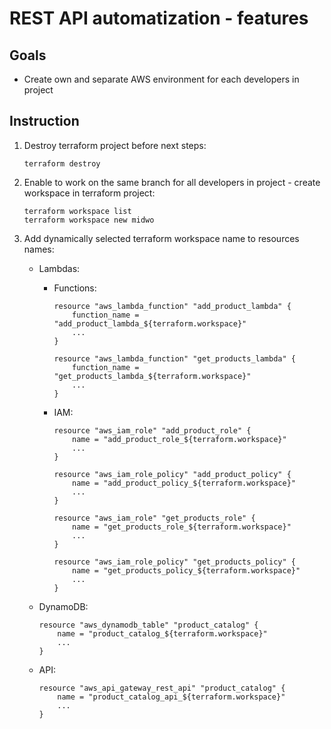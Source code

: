 # REST API automatization - features

## Goals

- Create own and separate AWS environment for each developers in project

## Instruction

1. Destroy terraform project before next steps:

    ```
    terraform destroy
    ```

2. Enable to work on the same branch for all developers in project - create workspace in terraform project:

    ```
    terraform workspace list
    terraform workspace new midwo
    ```

3. Add dynamically selected terraform workspace name to resources names:

    * Lambdas:

        * Functions:

            ```
            resource "aws_lambda_function" "add_product_lambda" {
                function_name = "add_product_lambda_${terraform.workspace}"
                ...
            }
            ```

            ```
            resource "aws_lambda_function" "get_products_lambda" {
                function_name = "get_products_lambda_${terraform.workspace}"
                ...
            }
            ```
        * IAM:

            ```
            resource "aws_iam_role" "add_product_role" {
                name = "add_product_role_${terraform.workspace}"
                ...
            }
            ```

            ```
            resource "aws_iam_role_policy" "add_product_policy" {
                name = "add_product_policy_${terraform.workspace}"
                ...
            }
            ```

            ```
            resource "aws_iam_role" "get_products_role" {
                name = "get_products_role_${terraform.workspace}"
                ...
            }
            ```

            ```
            resource "aws_iam_role_policy" "get_products_policy" {
                name = "get_products_policy_${terraform.workspace}"
                ...
            }
            ```
        
    * DynamoDB:

        ```
        resource "aws_dynamodb_table" "product_catalog" {
            name = "product_catalog_${terraform.workspace}"
            ...
        }
        ```
    
    * API:

        ```
        resource "aws_api_gateway_rest_api" "product_catalog" {
            name = "product_catalog_api_${terraform.workspace}"
            ...
        }
        ```



